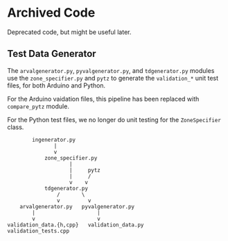 # Archived Code

Deprecated code, but might be useful later.

## Test Data Generator

The `arvalgenerator.py`, `pyvalgenerator.py`, and `tdgenerator.py` modules
use the `zone_specifier.py` and `pytz` to generate the `validation_*`
unit test files, for both Arduino and Python.

For the Arduino vaidation files, this pipeline has been replaced with
`compare_pytz` module.

For the Python test files, we no longer do unit testing for the `ZoneSpecifier`
class.

```
        ingenerator.py
               |
               v
            zone_specifier.py
                    |
                    |     pytz
                    |     /
                    v    v
            tdgenerator.py
                /       \
                v         v
    arvalgenerator.py   pyvalgenerator.py
        |                    |
        v                    v
validation_data.{h,cpp}   validation_data.py
validation_tests.cpp




```
